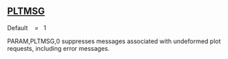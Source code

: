 ## [PLTMSG](https://nexus.hexagon.com/documentationcenter/bundle/MSC_Nastran_2022.4/page/Nastran_Combined_Book/qrg/parameters/TOC.PLTMSG.xhtml)

Default    =    1

PARAM,PLTMSG,0 suppresses messages associated with undeformed plot requests, including error messages.

